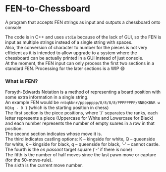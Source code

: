 # FEN-to-Chessboard
A program that accepts FEN strings as input and outputs a chessboard onto console

The code is in C++ and uses ```stdin``` because of the lack of GUI, so the FEN is input as multiple strings instead of a single string with spaces.  
Also, the conversion of character to number for the pieces is not very efficient as it is intended to allow upgrade to a system where the chessboard can be actually printed in a GUI instead of just console.  
At the moment, the FEN input can only process the first two sections in a standard FEN. Processing for the later sections is a WIP :sweat_smile:  

### What is FEN?
Forsyth-Edwards Notation is a method of representing a board position with some extra information in a single string.  
An example FEN would be ```rnbqkbnr/pppppppp/8/8/8/8/PPPPPPPP/RNBQKBNR w KQkq - 0 1``` (which is the starting position in chess)  
The first section is the piece positions, where '/' separates the ranks, each letter represents a piece (Uppercase for White and Lowercase for Black) and each number represents the number of empty suares in a row in that position.  
The second section indicates whose move it is.  
The third indicates castling options: K &ndash; kingside for white, Q &ndash; queenside for white, k &ndash; kingside for black, q &ndash; queenside for black, '-' &ndash; cannot castle.  
The fourth is the _en passant_ target square ('-' if there is none)  
The fifth is the number of half moves since the last pawn move or capture (for the 50-move-rule).  
The sixth is the current move number.  
